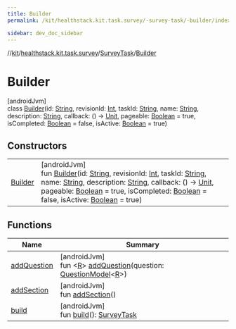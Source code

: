 ```yaml
---
title: Builder
permalink: /kit/healthstack.kit.task.survey/-survey-task/-builder/index.html

sidebar: dev_doc_sidebar
---
```

//[kit](../../../../kit.html)/[healthstack.kit.task.survey](../../index.html)/[SurveyTask](../index.html)/[Builder](index.html)



# Builder



[androidJvm]\
class [Builder](index.html)(id: [String](https://kotlinlang.org/api/latest/jvm/stdlib/kotlin/-string/index.html), revisionId: [Int](https://kotlinlang.org/api/latest/jvm/stdlib/kotlin/-int/index.html), taskId: [String](https://kotlinlang.org/api/latest/jvm/stdlib/kotlin/-string/index.html), name: [String](https://kotlinlang.org/api/latest/jvm/stdlib/kotlin/-string/index.html), description: [String](https://kotlinlang.org/api/latest/jvm/stdlib/kotlin/-string/index.html), callback: () -&gt; [Unit](https://kotlinlang.org/api/latest/jvm/stdlib/kotlin/-unit/index.html), pageable: [Boolean](https://kotlinlang.org/api/latest/jvm/stdlib/kotlin/-boolean/index.html) = true, isCompleted: [Boolean](https://kotlinlang.org/api/latest/jvm/stdlib/kotlin/-boolean/index.html) = false, isActive: [Boolean](https://kotlinlang.org/api/latest/jvm/stdlib/kotlin/-boolean/index.html) = true)



## Constructors


| | |
|---|---|
| [Builder](-builder.html) | [androidJvm]<br>fun [Builder](-builder.html)(id: [String](https://kotlinlang.org/api/latest/jvm/stdlib/kotlin/-string/index.html), revisionId: [Int](https://kotlinlang.org/api/latest/jvm/stdlib/kotlin/-int/index.html), taskId: [String](https://kotlinlang.org/api/latest/jvm/stdlib/kotlin/-string/index.html), name: [String](https://kotlinlang.org/api/latest/jvm/stdlib/kotlin/-string/index.html), description: [String](https://kotlinlang.org/api/latest/jvm/stdlib/kotlin/-string/index.html), callback: () -&gt; [Unit](https://kotlinlang.org/api/latest/jvm/stdlib/kotlin/-unit/index.html), pageable: [Boolean](https://kotlinlang.org/api/latest/jvm/stdlib/kotlin/-boolean/index.html) = true, isCompleted: [Boolean](https://kotlinlang.org/api/latest/jvm/stdlib/kotlin/-boolean/index.html) = false, isActive: [Boolean](https://kotlinlang.org/api/latest/jvm/stdlib/kotlin/-boolean/index.html) = true) |


## Functions


| Name | Summary |
|---|---|
| [addQuestion](add-question.html) | [androidJvm]<br>fun &lt;[R](add-question.html)&gt; [addQuestion](add-question.html)(question: [QuestionModel](../../../healthstack.kit.task.survey.question.model/-question-model/index.html)&lt;[R](add-question.html)&gt;) |
| [addSection](add-section.html) | [androidJvm]<br>fun [addSection](add-section.html)() |
| [build](build.html) | [androidJvm]<br>fun [build](build.html)(): [SurveyTask](../index.html) |


